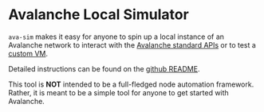 # Avalanche Local Simulator

`ava-sim` makes it easy for anyone to spin up a local instance of an Avalanche network to interact with the [Avalanche standard APIs](https://docs.avax.network/build/avalanchego-apis) or to test a [custom VM](create-custom-blockchain.md).

Detailed instructions can be found on the [github README](https://github.com/ava-labs/ava-sim#readme).

This tool is **NOT** intended to be a full-fledged node automation framework.
Rather, it is meant to be a simple tool for anyone to get started with
Avalanche.
